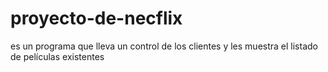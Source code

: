 # proyecto-de-necflix
es un programa que lleva un control de los clientes y les muestra el listado de películas existentes 

